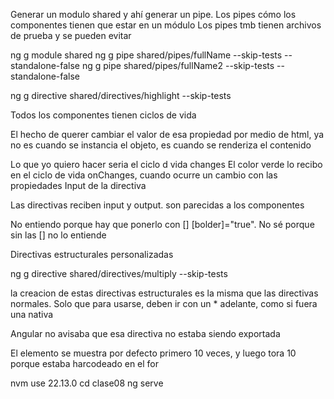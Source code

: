 Generar un modulo shared
y ahí generar un pipe. Los pipes cómo los componentes tienen que estar en un módulo
Los pipes tmb tienen archivos de prueba y se pueden evitar

ng g module shared
ng g pipe shared/pipes/fullName --skip-tests --standalone-false
ng g pipe shared/pipes/fullName2 --skip-tests --standalone-false

ng g directive  shared/directives/highlight --skip-tests 

Todos los componentes tienen ciclos de vida

El hecho de querer cambiar el valor de esa propiedad por medio de html, ya no es cuando se instancia el objeto, es cuando se renderiza el contenido

Lo que yo quiero hacer seria el ciclo d vida changes
El color verde lo recibo en el ciclo de vida onChanges, cuando ocurre un cambio con las propiedades Input de la directiva 

Las directivas reciben input y output. son parecidas a los componentes

No entiendo porque hay que ponerlo con [] [bolder]="true". No sé porque sin las [] no lo entiende 

Directivas estructurales personalizadas

ng g directive shared/directives/multiply --skip-tests

la creacion de estas directivas estructurales es la misma que las directivas normales. Solo que para usarse, deben ir con un * adelante, como si fuera una nativa 

Angular no avisaba que esa directiva no estaba siendo exportada

El elemento se muestra por defecto primero 10 veces, y luego tora 10 porque estaba harcodeado en el for

nvm use  22.13.0
cd clase08
ng serve